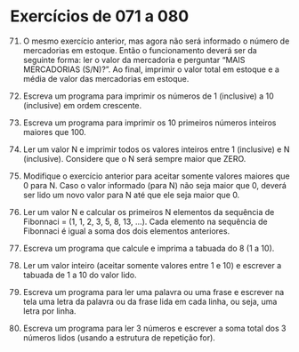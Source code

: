 # Exercícios de 071 a 080

71. O mesmo exercício anterior, mas agora não será informado o número de mercadorias em estoque. Então o funcionamento deverá ser da seguinte forma: ler o valor da mercadoria e perguntar “MAIS MERCADORIAS (S/N)?”. Ao final, imprimir o valor total em estoque e a média de valor das mercadorias em estoque.

72. Escreva um programa para imprimir os números de 1 (inclusive) a 10 (inclusive) em ordem crescente.

73. Escreva um programa para imprimir os 10 primeiros números inteiros maiores que 100.

74. Ler um valor N e imprimir todos os valores inteiros entre 1 (inclusive) e N (inclusive). Considere que o N será sempre maior que ZERO.

75. Modifique o exercício anterior para aceitar somente valores maiores que 0 para N. Caso o valor informado (para N) não seja maior que 0, deverá ser lido um novo valor para N até que ele seja maior que 0.

76. Ler um valor N e calcular os primeiros N elementos da sequência de Fibonnaci = (1, 1, 2, 3, 5, 8, 13, …). Cada elemento na sequência de Fibonnaci é igual a soma dos dois elementos anteriores.

77. Escreva um programa que calcule e imprima a tabuada do 8 (1 a 10).

78. Ler um valor inteiro (aceitar somente valores entre 1 e 10) e escrever a tabuada de 1 a 10 do valor lido.

79. Escreva um programa para ler uma palavra ou uma frase e escrever na tela uma letra da palavra ou da frase lida em cada linha, ou seja, uma letra por linha.

80. Escreva um programa para ler 3 números e escrever a soma total dos 3 números lidos (usando a estrutura de repetição for).
